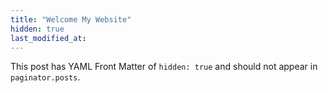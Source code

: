 ```yaml
---
title: "Welcome My Website"
hidden: true
last_modified_at:
---
```


This post has YAML Front Matter of `hidden: true` and should not appear in `paginator.posts`.
